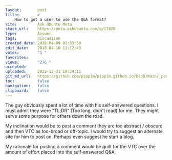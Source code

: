 ```yaml
---
layout:       post
title:        >
    How to get a user to use the Q&A format?
site:         Ask Ubuntu Meta
stack_url:    https://meta.askubuntu.com/q/17820
type:         Answer
tags:         discussion
created_date: 2018-04-09 01:33:30
edit_date:    2018-04-10 11:12:40
votes:        "1 "
favorites:    
views:        "276 "
accepted:     
uploaded:     2023-12-31 10:24:11
git_md_url:   https://github.com/pippim/pippim.github.io/blob/main/_posts/2018/2018-04-09-How-to-get-a-user-to-use-the-Q_A-format_.md
toc:          false
navigation:   false
clipboard:    false
---
```


The guy obviously spent a lot of time with his self-answered questions. I must admit they were "TL;DR" (Too long, didn't read) for me. They might serve some purpose for others down the road.

My inclination would be to post a comment they are too abstract / obscure and then VTC as too-broad or off-topic. I would try to suggest an alternate site for him to post on. Perhaps even suggest he start a blog.

My rationale for posting a comment would be guilt for the VTC over the amount of effort placed into the self-answered Q&A.
